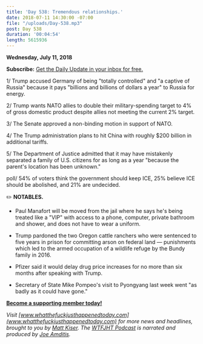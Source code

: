 ```yaml
---
title: 'Day 538: Tremendous relationships.'
date: 2018-07-11 14:30:00 -07:00
file: "/uploads/Day-538.mp3"
post: Day 538
duration: '00:04:54'
length: 5615936
---
```


**Wednesday, July 11, 2018**

**Subscribe:** [Get the Daily Update in your inbox for free.](https://whatthefuckjusthappenedtoday.com/subscribe/)

1/ Trump accused Germany of being "totally controlled" and "a captive of Russia" because it pays "billions and billions of dollars a year" to Russia for energy.

2/ Trump wants NATO allies to double their military-spending target to 4% of gross domestic product despite allies not meeting the current 2% target.

3/ The Senate approved a non-binding motion in support of NATO.

4/ The Trump administration plans to hit China with roughly $200 billion in additional tariffs.

5/ The Department of Justice admitted that it may have mistakenly separated a family of U.S. citizens for as long as a year "because the parent's location has been unknown."

poll/ 54% of voters think the government should keep ICE, 25% believe ICE should be abolished, and 21% are undecided.

✏️ **NOTABLES.**

* Paul Manafort will be moved from the jail where he says he's being treated like a "VIP" with access to a phone, computer, private bathroom and shower, and does not have to wear a uniform.

* Trump pardoned the two Oregon cattle ranchers who were sentenced to five years in prison for committing arson on federal land — punishments which led to the armed occupation of a wildlife refuge by the Bundy family in 2016.

* Pfizer said it would delay drug price increases for no more than six months after speaking with Trump.

* Secretary of State Mike Pompeo's visit to Pyongyang last week went "as badly as it could have gone."

**[Become a supporting member today!](https://whatthefuckjusthappenedtoday.com/membership/?utm_source=2017\+Donors&utm_campaign=8dccd905d9-&utm_medium=email&utm_term=0_3bd36f654c-8dccd905d9-169730397)**

*Visit [www.whatthefuckjusthappenedtoday.com](www.whatthefuckjusthappenedtoday.com) for more news and headlines, brought to you by [Matt Kiser](https://twitter.com/Matt_Kiser). The [WTFJHT Podcast](https://whatthefuckjusthappenedtoday.com/podcasts/) is narrated and produced by [Joe Amditis](https://twitter.com/jsamditis).*